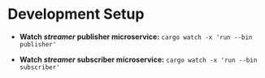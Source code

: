 



# Development Setup

* **Watch _streamer_ publisher microservice:** ```cargo watch -x 'run --bin publisher'```

* **Watch _streamer_ subscriber microservice:** ```cargo watch -x 'run --bin subscriber'```